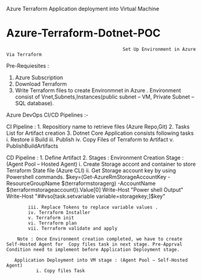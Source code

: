 
Azure Terraform Application deployment into Virtual Machine
# Azure-Terraform-Dotnet-POC

                                               Set Up Environment in Azure Via Terraform

Pre-Requiesites :
1. Azure Subscription
2. Download Terraform
3. Write Terraform files to create Environmnet in Azure . Environment consist  of Vnet,Subnets,Instances(public subnet – VM, Private Subnet – SQL database).  

Azure DevOps CI/CD Pipelines :-

CI Pipeline :
	1. Repositiory name to retrieve files (Azure Repo,Git)
	2. Tasks List for Artifact creation
	3. Dotnet Core Application consists following tasks
	i.    Restore
	ii    Build
	iii.  Publish
	iv.  Copy Files of Terraform to Artifact
	v.   PublishBuildArtifacts

CD Pipeline : 
	1. Define Artifact
	2. Stages :
	    Environment Creation Stage : (Agent Pool – Hosted Agent) 
			i. Create Storage accont and container to store Terraform State file (Azure CLI)
			ii. Get Storage account key by using Powershell commands.
			$key=(Get-AzureRmStorageAccountKey -ResourceGroupName 
			$(terraformstoragerg) -AccountName $(terraformstorageaccount)).Value[0]
			Write-Host "Power shell Output"
			Write-Host "##vso[task.setvariable variable=storagekey;]$key"
			 
			iii. Replace Tokens to replace variable values .
			iv. Terraform Installer
			v. Terraform init
			vi. Terraform plan
			vii. Terraform validate and apply
	    
		Note : Once Environment creation completed, we have to create Self-Hosted Agent for  Copy files task in next stage. Pre-Apprval Condition need to implement before Application Deployment stage.
	   
	   Application Deployment into VM stage : (Agent Pool – Self-Hosted Agent)
		       i. Copy files Task 
		
		




